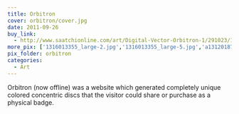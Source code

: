 ```yaml
---
title: Orbitron
cover: orbitron/cover.jpg
date: 2011-09-26
buy_link:
  - http://www.saatchionline.com/art/Digital-Vector-Orbitron-1/291023/143100/view
more_pix: ['1316013355_large-2.jpg','1316013355_large-5.jpg','a1312018744.jpg','a1312018851.jpg','out.jpg']
pix_folder: orbitron
categories:
  - Art
---
```

Orbitron (now offline) was a website which generated completely unique colored concentric discs that the visitor could share or purchase as a physical badge.

